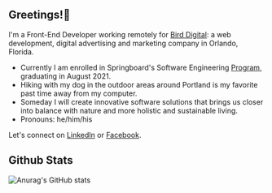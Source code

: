<h2>Greetings!🖖</h2>

I'm a Front-End Developer working remotely for <a href='http://www.birddigital.co' target='_blank' rel='noreferrer noopener'>Bird Digital</a>: a web development, digital advertising and marketing company in Orlando, Florida.

- Currently I am enrolled in Springboard's Software Engineering <a href='https://www.springboard.com/courses/software-engineering-career-track/'>Program</a>, graduating in August 2021.
- Hiking with my dog in the outdoor areas around Portland is my favorite past time away from my computer.  
- Someday I will create innovative software solutions that brings us closer into balance with nature and more holistic and sustainable living.
- Pronouns: he/him/his


Let's connect on <a href='http://www.linkedin.com/in/bryantmac'>LinkedIn</a> or <a href='http://www.facebook.com/bryantm'>Facebook</a>.

<h2>Github Stats</h2>

![Anurag's GitHub stats](https://github-readme-stats.vercel.app/api?username=zataara&show_icons=true&theme=tokyonight)









